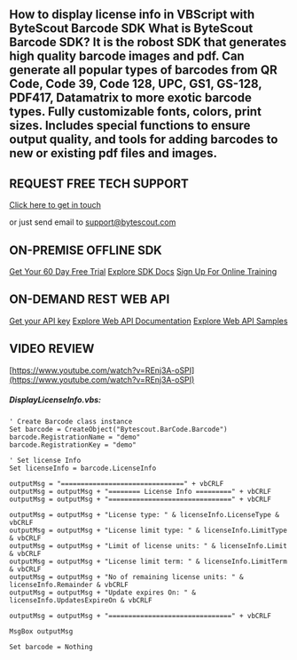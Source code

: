## How to display license info in VBScript with ByteScout Barcode SDK What is ByteScout Barcode SDK? It is the robost SDK that generates high quality barcode images and pdf. Can generate all popular types of barcodes from QR Code, Code 39, Code 128, UPC, GS1, GS-128, PDF417, Datamatrix to more exotic barcode types. Fully customizable fonts, colors, print sizes. Includes special functions to ensure output quality, and tools for adding barcodes to new or existing pdf files and images.

## REQUEST FREE TECH SUPPORT

[Click here to get in touch](https://bytescout.zendesk.com/hc/en-us/requests/new?subject=ByteScout%20Barcode%20SDK%20Question)

or just send email to [support@bytescout.com](mailto:support@bytescout.com?subject=ByteScout%20Barcode%20SDK%20Question) 

## ON-PREMISE OFFLINE SDK 

[Get Your 60 Day Free Trial](https://bytescout.com/download/web-installer?utm_source=github-readme)
[Explore SDK Docs](https://bytescout.com/documentation/index.html?utm_source=github-readme)
[Sign Up For Online Training](https://academy.bytescout.com/)


## ON-DEMAND REST WEB API

[Get your API key](https://pdf.co/documentation/api?utm_source=github-readme)
[Explore Web API Documentation](https://pdf.co/documentation/api?utm_source=github-readme)
[Explore Web API Samples](https://github.com/bytescout/ByteScout-SDK-SourceCode/tree/master/PDF.co%20Web%20API)

## VIDEO REVIEW

[https://www.youtube.com/watch?v=REnj3A-oSPI](https://www.youtube.com/watch?v=REnj3A-oSPI)




<!-- code block begin -->

##### **DisplayLicenseInfo.vbs:**
    
```
' Create Barcode class instance
Set barcode = CreateObject("Bytescout.BarCode.Barcode")
barcode.RegistrationName = "demo"
barcode.RegistrationKey = "demo"

' Set license Info
Set licenseInfo = barcode.LicenseInfo

outputMsg = "===============================" + vbCRLF
outputMsg = outputMsg + "======== License Info =========" + vbCRLF
outputMsg = outputMsg + "===============================" + vbCRLF

outputMsg = outputMsg + "License type: " & licenseInfo.LicenseType & vbCRLF
outputMsg = outputMsg + "License limit type: " & licenseInfo.LimitType & vbCRLF
outputMsg = outputMsg + "Limit of license units: " & licenseInfo.Limit & vbCRLF
outputMsg = outputMsg + "License limit term: " & licenseInfo.LimitTerm & vbCRLF
outputMsg = outputMsg + "No of remaining license units: " & licenseInfo.Remainder & vbCRLF
outputMsg = outputMsg + "Update expires On: " & licenseInfo.UpdatesExpireOn & vbCRLF

outputMsg = outputMsg + "===============================" + vbCRLF

MsgBox outputMsg

Set barcode = Nothing

```

<!-- code block end -->